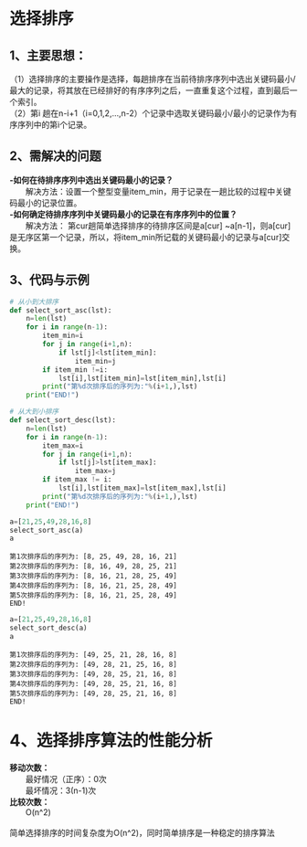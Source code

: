 # 选择排序

## 1、主要思想：

（1）选择排序的主要操作是选择，每趟排序在当前待排序序列中选出关键码最小/最大的记录，将其放在已经排好的有序序列之后，一直重复这个过程，直到最后一个索引。    
（2）第i 趟在n-i+1（i=0,1,2,…,n-2）个记录中选取关键码最小/最小的记录作为有序序列中的第i个记录。

## 2、需解决的问题

<b>-如何在待排序序列中选出关键码最小的记录？<br/></b>
&emsp;&emsp;解决方法：设置一个整型变量item_min，用于记录在一趟比较的过程中关键码最小的记录位置。<br/>
<b>-如何确定待排序序列中关键码最小的记录在有序序列中的位置？<br/></b>
&emsp;&emsp;解决方法： 第cur趟简单选择排序的待排序区间是a[cur] ~a[n-1]，则a[cur]是无序区第一个记录，所以，将item_min所记载的关键码最小的记录与a[cur]交换。

## 3、代码与示例


```python
# 从小到大排序
def select_sort_asc(lst):
    n=len(lst)
    for i in range(n-1):
        item_min=i
        for j in range(i+1,n):
            if lst[j]<lst[item_min]:
                item_min=j
        if item_min !=i:
            lst[i],lst[item_min]=lst[item_min],lst[i]
        print("第%d次排序后的序列为:"%(i+1,),lst)
    print("END!")

# 从大到小排序
def select_sort_desc(lst):
    n=len(lst)
    for i in range(n-1):
        item_max=i
        for j in range(i+1,n):
            if lst[j]>lst[item_max]:
                item_max=j
        if item_max != i:
            lst[i],lst[item_max]=lst[item_max],lst[i]
        print("第%d次排序后的序列为:"%(i+1,),lst)
    print("END!")
```


```python
a=[21,25,49,28,16,8]
select_sort_asc(a)
a
```

    第1次排序后的序列为: [8, 25, 49, 28, 16, 21]
    第2次排序后的序列为: [8, 16, 49, 28, 25, 21]
    第3次排序后的序列为: [8, 16, 21, 28, 25, 49]
    第4次排序后的序列为: [8, 16, 21, 25, 28, 49]
    第5次排序后的序列为: [8, 16, 21, 25, 28, 49]
    END!


```python
a=[21,25,49,28,16,8]
select_sort_desc(a)
a
```

    第1次排序后的序列为: [49, 25, 21, 28, 16, 8]
    第2次排序后的序列为: [49, 28, 21, 25, 16, 8]
    第3次排序后的序列为: [49, 28, 25, 21, 16, 8]
    第4次排序后的序列为: [49, 28, 25, 21, 16, 8]
    第5次排序后的序列为: [49, 28, 25, 21, 16, 8]
    END!

# 4、选择排序算法的性能分析

<b>移动次数：</b>  
&emsp;&emsp;最好情况（正序）：0次  
&emsp;&emsp;最坏情况：3(n-1)次  
<b>比较次数：</b><br/>
&emsp;&emsp;O(n^2)<br/>
<br/>
简单选择排序的时间复杂度为O(n^2)，同时简单排序是一种稳定的排序算法
